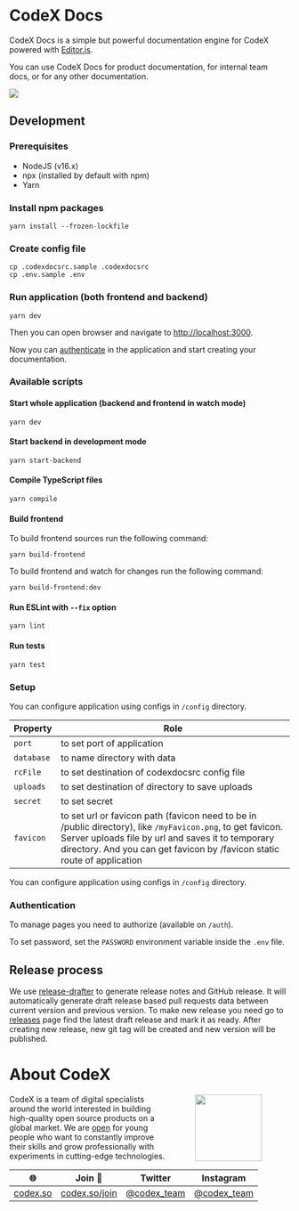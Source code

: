 # CodeX Docs

CodeX Docs is a simple but powerful documentation engine for CodeX powered with [Editor.js](//editorjs.io).

You can use CodeX Docs for product documentation, for internal team docs, or for any other documentation.

![](https://capella.pics/e3b8a441-53dc-4da6-a7a9-76b12629983b.jpg)

## Development

### Prerequisites

- NodeJS (v16.x)
- npx (installed by default with npm)
- Yarn

### Install npm packages

```shell
yarn install --frozen-lockfile
```

### Create config file

```shell
cp .codexdocsrc.sample .codexdocsrc
cp .env.sample .env
```

### Run application (both frontend and backend)

```shell
yarn dev
```

Then you can open browser and navigate to [http://localhost:3000](http://localhost:3000).

Now you can [authenticate](https://github.com/codex-team/codex.docs/#authentication) in the application and start creating your documentation.

### Available scripts

#### Start whole application (backend and frontend in watch mode)

```shell
yarn dev
```

#### Start backend in development mode

```shell
yarn start-backend
```

#### Compile TypeScript files

```shell
yarn compile
```

#### Build frontend

To build frontend sources run the following command:

```shell
yarn build-frontend
```

To build frontend and watch for changes run the following command:

```shell
yarn build-frontend:dev
```

#### Run ESLint with `--fix` option

```shell
yarn lint
```

#### Run tests

```shell
yarn test
```

### Setup

You can configure application using configs in <code>/config</code> directory.

| Property             | Role                                                                                                                                                                                                                                         |
|----------------------|----------------------------------------------------------------------------------------------------------------------------------------------------------------------------------------------------------------------------------------------|
 | <code>port</code>    | to set port of application                                                                                                                                                                                                                   |
 | <code>database</code> | to name directory with data                                                                                                                                                                                                                  |
 | <code>rcFile</code>  | to set destination of codexdocsrc config file                                                                                                                                                                                                |
 | <code>uploads</code> | to set destination of directory to save uploads                                                                                                                                                                                              |
 | <code>secret</code>  | to set secret                                                                                                                                                                                                                                |
 | <code>favicon</code> | to set url or favicon path (favicon need to be in /public directory), like `/myFavicon.png`, to get favicon. Server uploads file by url and saves it to temporary directory. And you can get favicon by /favicon static route of application |

You can configure application using configs in <code>/config</code> directory.

### Authentication

To manage pages you need to authorize (available on `/auth`).

To set password, set the `PASSWORD` environment variable inside the `.env` file.

## Release process

We use [release-drafter](https://github.com/release-drafter/release-drafter) to generate release notes and GitHub release.
It will automatically generate draft release based pull requests data between current version and previous version.
To make new release you need go to [releases](https://github.com/codex-team/codex.docs/releases) page find the latest draft release and mark it as ready.
After creating new release, new git tag will be created and new version will be published.

# About CodeX

<img align="right" width="120" height="120" src="https://codex.so/public/app/img/codex-logo.svg" hspace="50">

CodeX is a team of digital specialists around the world interested in building high-quality open source products on a global market. We are [open](https://codex.so/join) for young people who want to constantly improve their skills and grow professionally with experiments in cutting-edge technologies.

| 🌐                           | Join 👋                                | Twitter                                      | Instagram                                      |
| ---------------------------- | -------------------------------------- | -------------------------------------------- | ---------------------------------------------- |
| [codex.so](https://codex.so) | [codex.so/join](https://codex.so/join) | [@codex_team](http://twitter.com/codex_team) | [@codex_team](http://instagram.com/codex_team) |
